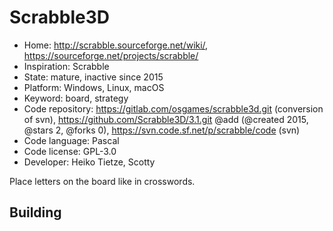 # Scrabble3D

- Home: http://scrabble.sourceforge.net/wiki/, https://sourceforge.net/projects/scrabble/
- Inspiration: Scrabble
- State: mature, inactive since 2015
- Platform: Windows, Linux, macOS
- Keyword: board, strategy
- Code repository: https://gitlab.com/osgames/scrabble3d.git (conversion of svn), https://github.com/Scrabble3D/3.1.git @add (@created 2015, @stars 2, @forks 0), https://svn.code.sf.net/p/scrabble/code (svn)
- Code language: Pascal
- Code license: GPL-3.0
- Developer: Heiko Tietze, Scotty

Place letters on the board like in crosswords.

## Building
